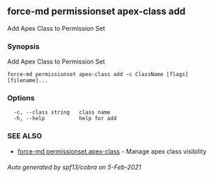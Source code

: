 ## force-md permissionset apex-class add

Add Apex Class to Permission Set

### Synopsis

Add Apex Class to Permission Set

```
force-md permissionset apex-class add -c ClassName [flags] [filename]...
```

### Options

```
  -c, --class string   class name
  -h, --help           help for add
```

### SEE ALSO

* [force-md permissionset apex-class](force-md_permissionset_apex-class.md)	 - Manage apex class visibility

###### Auto generated by spf13/cobra on 5-Feb-2021
